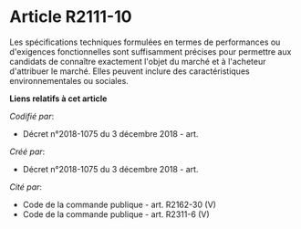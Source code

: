# Article R2111-10

Les spécifications techniques formulées en termes de performances ou d'exigences fonctionnelles sont suffisamment précises
pour permettre aux candidats de connaître exactement l'objet du marché et à l'acheteur d'attribuer le marché. Elles peuvent
inclure des caractéristiques environnementales ou sociales.

**Liens relatifs à cet article**

_Codifié par_:

  - Décret n°2018-1075 du 3 décembre 2018 - art.

_Créé par_:

  - Décret n°2018-1075 du 3 décembre 2018 - art.

_Cité par_:

  - Code de la commande publique - art. R2162-30 (V)
  - Code de la commande publique - art. R2311-6 (V)
